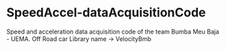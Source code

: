 # SpeedAccel-dataAcquisitionCode

 Speed and acceleration data acquisition code of the team Bumba Meu Baja - UEMA. Off Road car
 Library name -> VelocityBmb
